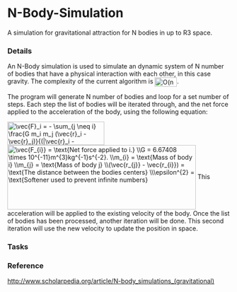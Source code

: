# N-Body-Simulation
 A simulation for gravitational attraction for N bodies in up to R3 space.
 
 ### Details
 An N-Body simulation is used to simulate an dynamic system of N number of bodies that have a physical interaction with each other, in this case gravity. The complexity of the current algorithm is <img src="http://www.sciweavers.org/tex2img.php?eq=O%28n%5E2%29&bc=White&fc=Black&im=jpg&fs=12&ff=arev&edit=0" align="center" border="0" alt="O(n^2)" width="50" height="21" />.
 
 The program will generate N number of bodies and loop for a set number of steps. Each step the list of bodies will be iterated through, and the net force applied to the acceleration of the body, using the following equation:
 
<img src="http://www.sciweavers.org/tex2img.php?eq=%5Cvec%7BF%7D_i%20%3D%20-%20%5Csum_%7Bj%20%5Cneq%20i%7D%20%5Cfrac%7BG%20m_i%20m_j%0A%20%20%20%20%28%5Cvec%7Br%7D_i%20-%20%5Cvec%7Br%7D_j%29%7D%7B%28%7C%5Cvec%7Br%7D_i%20-%20%5Cvec%7Br%7D_j%7C%5E2%20%2B%20%5Cepsilon%5E2%29%5E%7B3%2F2%7D%7D%0A&bc=White&fc=Black&im=jpg&fs=12&ff=arev&edit=0" align="center" border="0" alt="\vec{F}_i = - \sum_{j \neq i} \frac{G m_i m_j    (\vec{r}_i - \vec{r}_j)}{(|\vec{r}_i - \vec{r}_j|^2 + \epsilon^2)^{3/2}}" width="219" height="53" />
<img src="http://www.sciweavers.org/tex2img.php?eq=%5Cvec%7BF_%7Bi%7D%7D%20%3D%20%5Ctext%7BNet%20force%20applied%20to%20i.%7D%20%5C%5C%0AG%20%3D%206.67408%20%5Ctimes%2010%5E%7B-11%7Dm%5E%7B3%7Dkg%5E%7B-1%7Ds%5E%7B-2%7D.%20%5C%5C%0Am_%7Bi%7D%20%3D%20%5Ctext%7BMass%20of%20body%20i%7D%20%5C%5C%0Am_%7Bj%7D%20%3D%20%5Ctext%7BMass%20of%20body%20j%7D%20%5C%5C%0A%28%5Cvec%7Br_%7Bj%7D%7D%20-%20%5Cvec%7Br_%7Bi%7D%7D%29%20%3D%20%5Ctext%7BThe%20distance%20between%20the%20bodies%20centers%7D%20%5C%5C%0A%5Cepsilon%5E%7B2%7D%20%3D%20%5Ctext%7BSoftener%20used%20to%20prevent%20infinite%20numbers%7D%0A&bc=White&fc=Black&im=jpg&fs=12&ff=arev&edit=0" align="center" border="0" alt="\vec{F_{i}} = \text{Net force applied to i.} \\G = 6.67408 \times 10^{-11}m^{3}kg^{-1}s^{-2}. \\m_{i} = \text{Mass of body i} \\m_{j} = \text{Mass of body j} \\(\vec{r_{j}} - \vec{r_{i}}) = \text{The distance between the bodies centers} \\\epsilon^{2} = \text{Softener used to prevent infinite numbers}" width="426" height="146" />
This acceleration will be applied to the existing velocity of the body. Once the list of bodies has been processed, another iteration will be done. This second iteration will use the new velocity to update the position in space.

### Tasks


### Reference
http://www.scholarpedia.org/article/N-body_simulations_(gravitational)
